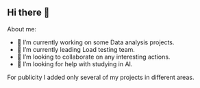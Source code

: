 ## Hi there 👋

About me:

- 🔭 I’m currently working on some Data analysis projects.
- 🌱 I’m currently leading Load testing team.
- 👯 I’m looking to collaborate on any interesting actions.
- 🤔 I’m looking for help with studying in AI.

For publicity I added only several of my projects in different areas.
